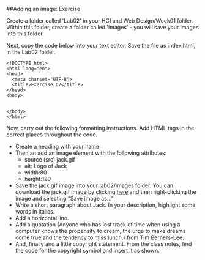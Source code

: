 ##Adding an image: Exercise

Create a folder called 'Lab02' in your HCI and Web Design/Week01 folder. Within this folder, create a folder called 'images' - you will save your images into this folder.

Next, copy the code below into your text editor. Save the file as index.html, in the Lab02 folder.

~~~
<!DOCTYPE html>
<html lang="en">
<head>
  <meta charset="UTF-8">
  <title>Exercise 02</title>
</head>
<body>


</body>
</html>
~~~

Now, carry out the following formatting instructions. Add HTML tags in the correct places throughout the code.

- Create a heading with your name.
- Then an add an image element with the following attributes: 
  - source (src) jack.gif
  - alt: Logo of Jack
  - width:80
  - height:120
- Save the jack.gif image into your lab02/images folder. You can download the jack.gif image by clicking [here](archives/examples/images/jack.gif) and then right-clicking the image and selecting "Save image as..."
- Write a short paragraph about Jack. In your description, highlight some words in italics.
- Add a horizontal line.
- Add a quotation (Anyone who has lost track of time when using a computer knows the propensity to dream, the urge to make dreams come true and the tendency to miss lunch.) from Tim Berners-Lee.
- And, finally and a little copyright statement. From the class notes, find the code for the copyright symbol and insert it as shown.

